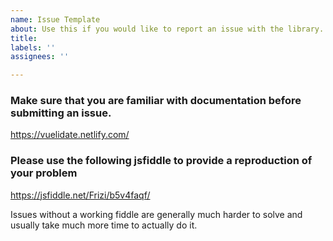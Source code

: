 ```yaml
---
name: Issue Template
about: Use this if you would like to report an issue with the library.
title: 
labels: ''
assignees: ''

---
```


### Make sure that you are familiar with documentation before submitting an issue.

  https://vuelidate.netlify.com/

### Please use the following jsfiddle to provide a reproduction of your problem

  https://jsfiddle.net/Frizi/b5v4faqf/

Issues without a working fiddle are generally much harder to solve and usually take much more time to actually do it.
